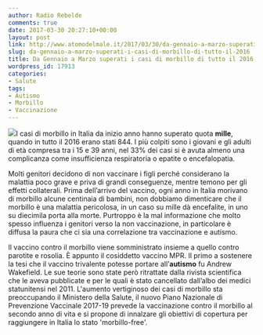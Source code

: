 ```yaml
---
author: Radio Rebelde
comments: true
date: 2017-03-30 20:27:10+00:00
layout: post
link: http://www.atomodelmale.it/2017/03/30/da-gennaio-a-marzo-superati-i-casi-di-morbillo-di-tutto-il-2016/
slug: da-gennaio-a-marzo-superati-i-casi-di-morbillo-di-tutto-il-2016
title: Da Gennaio a Marzo superati i casi di morbillo di tutto il 2016
wordpress_id: 17913
categories:
- Salute
tags:
- Autismo
- Morbillo
- Vaccinazione
---
```


![](http://www.atomodelmale.it/wp-content/uploads/2017/03/download-300x158.jpg)I casi di morbillo in Italia da inizio anno hanno superato quota **mille**, quando in tutto il 2016 erano stati 844.
I più colpiti sono i giovani e gli adulti di età compresa tra i 15 e 39 anni, nel 33% dei casi si è avuta almeno una complicanza come insufficienza respiratoria o epatite o encefalopatia.

Molti genitori decidono di non vaccinare i figli perché considerano la malattia poco grave e priva di grandi conseguenze, mentre temono per gli effetti collaterali.
Prima dell’arrivo del vaccino, ogni anno in Italia morivano di morbillo alcune centinaia di bambini, non dobbiamo dimenticare che il morbillo è una malattia pericolosa, in un caso su mille dà encefalite, in uno su diecimila porta alla morte.
Purtroppo è la mal informazione che molto spesso influenza i genitori verso la non vaccinazione, in particolare è diffusa la paura che ci sia una correlazione tra vaccinazione e autismo.



Il vaccino contro il morbillo viene somministrato insieme a quello contro parotite e rosolia. È appunto il cosiddetto vaccino MPR. Il primo a sostenere la tesi che il vaccino trivalente potesse portare all’**autismo** fu Andrew Wakefield. Le sue teorie sono state però ritrattate dalla rivista scientifica che le aveva pubblicate e per le quali è stato cancellato dall’albo dei medici statunitensi nel 2011.
L'aumento vertiginoso dei casi di morbillo sta preoccupando il Ministero della Salute, il nuovo Piano Nazionale di Prevenzione Vaccinale 2017-19 prevede la vaccinazione contro il morbillo al secondo anno di vita e si propone di innalzare gli obiettivi di copertura per raggiungere in Italia lo stato 'morbillo-free'.
